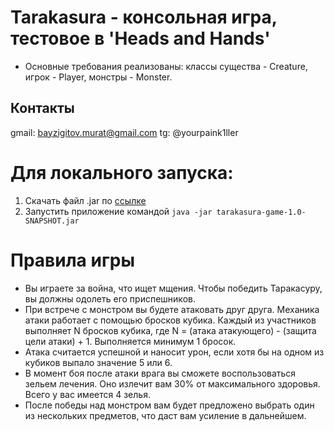 # Tarakasura - консольная игра, тестовое в 'Heads and Hands'
- Основные требования реализованы: классы существа - Creature, игрок - Player, монстры - Monster.
  
## Контакты

gmail: bayzigitov.murat@gmail.com
tg: @yourpaink1ller

# Для локального запуска:

1. Скачать файл .jar по <a href="https://drive.google.com/drive/folders/10AVYdN9_0GqBa9T1x8uhs0Le3_ibCoyf?usp=sharing">ссылке</a>
2. Запустить приложение командой
```java -jar tarakasura-game-1.0-SNAPSHOT.jar```

# Правила игры

- Вы играете за война, что ищет мщения. Чтобы победить Таракасуру, вы должны одолеть его приспешников.
- При встрече с монстром вы будете атаковать друг друга. Механика атаки работает с помощью бросков кубика.
Каждый из участников выполняет N бросков кубика, где N = (атака атакующего) - (защита цели атаки) + 1. Выполняется минимум 1 бросок.
- Атака считается успешной и наносит урон, если хотя бы на одном из кубиков выпало значение 5 или 6.
- В момент боя после атаки врага вы сможете воспользоваться зельем лечения. Оно излечит вам 30% от максимального здоровья.
Всего у вас имеется 4 зелья.
- После победы над монстром вам будет предложено выбрать один из нескольких предметов, что даст вам усиление в дальнейшем.

